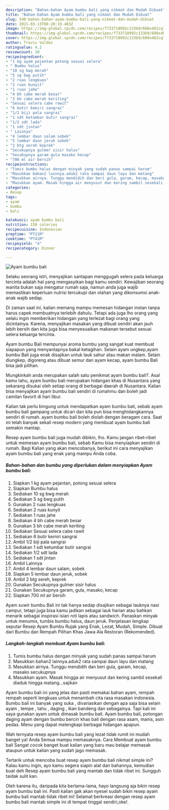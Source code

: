 ```yaml
---
description: "Bahan-bahan Ayam bumbu bali yang nikmat dan Mudah Dibuat"
title: "Bahan-bahan Ayam bumbu bali yang nikmat dan Mudah Dibuat"
slug: 540-bahan-bahan-ayam-bumbu-bali-yang-nikmat-dan-mudah-dibuat
date: 2021-03-13T06:20:19.483Z
image: https://img-global.cpcdn.com/recipes/f733718992c133b9/680x482cq70/ayam-bumbu-bali-foto-resep-utama.jpg
thumbnail: https://img-global.cpcdn.com/recipes/f733718992c133b9/680x482cq70/ayam-bumbu-bali-foto-resep-utama.jpg
cover: https://img-global.cpcdn.com/recipes/f733718992c133b9/680x482cq70/ayam-bumbu-bali-foto-resep-utama.jpg
author: Travis Valdez
ratingvalue: 4.2
reviewcount: 10
recipeingredient:
- "1 kg ayam pejantan potong sesuai selera"
- " Bumbu halus"
- "10 sg bwg merah"
- "5 sg bwg putih"
- "2 ruas lengkuas"
- "2 ruas kunyit"
- "1 ruas jahe"
- "4 bh cabe merah besar"
- "3 bh cabe merah keriting"
- "Sesuai selera cabe rawit"
- "6 butir kemiri sangrai"
- "1/2 biji pala sangrai"
- "1 sdt ketumbar butir sangrai"
- "1/2 sdt lada"
- "1 sdt jintan"
- " Lainnya"
- "4 lembar daun salam sobek"
- "5 lembar daun jeruk sobek"
- "2 btg sereh keprek"
- "Secukupnya gulmer sisir halus"
- "Secukupnya garam gula masako kecap"
- "700 ml air bersih"
recipeinstructions:
- "Tumis bumbu halus dengan minyak yang sudah panas sampai harum"
- "Masukkan bahan2 lainnya.aduk2 rata sampai daun layu dan matang"
- "Masukkan airnya. Tunggu mendidih dan beri gula, garam, kecap, masako secukupnya"
- "Masukkan ayam. Masak hingga air menyusut dan kering sambil sesekali diaduk hingga matang...sajikan"
categories:
- Resep
tags:
- ayam
- bumbu
- bali

katakunci: ayam bumbu bali 
nutrition: 150 calories
recipecuisine: Indonesian
preptime: "PT21M"
cooktime: "PT41M"
recipeyield: "4"
recipecategory: Dinner

---
```



![Ayam bumbu bali](https://img-global.cpcdn.com/recipes/f733718992c133b9/680x482cq70/ayam-bumbu-bali-foto-resep-utama.jpg)

Selaku seorang istri, menyajikan santapan menggugah selera pada keluarga tercinta adalah hal yang mengasyikan bagi kamu sendiri. Kewajiban seorang  wanita bukan saja mengatur rumah saja, namun anda juga wajib memastikan keperluan nutrisi tercukupi dan olahan yang dikonsumsi anak-anak wajib sedap.

Di zaman  saat ini, kalian memang mampu memesan hidangan instan tanpa harus capek membuatnya terlebih dahulu. Tetapi ada juga lho orang yang selalu ingin memberikan hidangan yang terlezat bagi orang yang dicintainya. Karena, menyajikan masakan yang dibuat sendiri akan jauh lebih bersih dan kita juga bisa menyesuaikan makanan tersebut sesuai selera keluarga tercinta. 

Ayam bumbu Bali mempunyai aroma bumbu yang sangat kuat membuat siapapun yang menyantapnya bakal ketagihan. Selain ayam ungkep,ayam bumbu Bali juga enak disajikan untuk lauk sahur atau makan malam. Selain diungkep, digoreng atau dibuat semur dan ayam kecap, ayam bumbu Bali bisa jadi pilihan.

Mungkinkah anda merupakan salah satu penikmat ayam bumbu bali?. Asal kamu tahu, ayam bumbu bali merupakan hidangan khas di Nusantara yang sekarang disukai oleh setiap orang di berbagai daerah di Nusantara. Kalian bisa menyajikan ayam bumbu bali sendiri di rumahmu dan boleh jadi camilan favorit di hari libur.

Kalian tak perlu bingung untuk mendapatkan ayam bumbu bali, sebab ayam bumbu bali gampang untuk dicari dan kita pun bisa menghidangkannya sendiri di rumah. ayam bumbu bali boleh diolah dengan beragam cara. Saat ini telah banyak sekali resep modern yang membuat ayam bumbu bali semakin mantap.

Resep ayam bumbu bali juga mudah dibikin, lho. Kamu jangan ribet-ribet untuk memesan ayam bumbu bali, sebab Kamu bisa menyiapkan sendiri di rumah. Bagi Kalian yang akan mencobanya, berikut ini cara menyajikan ayam bumbu bali yang enak yang mampu Anda coba.

<!--inarticleads1-->

##### Bahan-bahan dan bumbu yang diperlukan dalam menyiapkan Ayam bumbu bali:

1. Siapkan 1 kg ayam pejantan, potong sesuai selera
1. Siapkan  Bumbu halus
1. Sediakan 10 sg bwg merah
1. Sediakan 5 sg bwg putih
1. Gunakan 2 ruas lengkuas
1. Sediakan 2 ruas kunyit
1. Sediakan 1 ruas jahe
1. Sediakan 4 bh cabe merah besar
1. Gunakan 3 bh cabe merah keriting
1. Sediakan Sesuai selera cabe rawit
1. Sediakan 6 butir kemiri sangrai
1. Ambil 1/2 biji pala sangrai
1. Sediakan 1 sdt ketumbar butir sangrai
1. Sediakan 1/2 sdt lada
1. Sediakan 1 sdt jintan
1. Ambil  Lainnya
1. Ambil 4 lembar daun salam, sobek
1. Siapkan 5 lembar daun jeruk, sobek
1. Ambil 2 btg sereh, keprek
1. Gunakan Secukupnya gulmer sisir halus
1. Gunakan Secukupnya garam, gula, masako, kecap
1. Siapkan 700 ml air bersih


Ayam suwir bumbu Bali ini tak hanya sedap disajikan sebagai lauknya nasi campur, tetapi juga bisa kamu jadikan sebagai lauk harian atau bahkan menarik sebagai inspirasi isian roti lapis atau sandwich. Panaskan minyak untuk menumis, tumbis bumbu halus, daun jeruk. Penjelasan lengkap seputar Resep Ayam Bumbu Rujak yang Enak, Lezat, Mudah, Simple. Dibuat dari Bumbu dan Rempah Pilihan Khas Jawa Ala Restoran (Rekomended). 

<!--inarticleads2-->

##### Langkah-langkah membuat Ayam bumbu bali:

1. Tumis bumbu halus dengan minyak yang sudah panas sampai harum
1. Masukkan bahan2 lainnya.aduk2 rata sampai daun layu dan matang
1. Masukkan airnya. Tunggu mendidih dan beri gula, garam, kecap, masako secukupnya
1. Masukkan ayam. Masak hingga air menyusut dan kering sambil sesekali diaduk hingga matang...sajikan


Ayam bumbu bali ini yang jelas dan pasti memakai bahan ayam, rempah rempah seperti lengkuas untuk menambah cita rasa masakan indonesia. Bumbu bali ini banyak yang suka , divariasikan dengan apa saja bisa selain ayam , tempe , tahu , daging , ikan bandeng dan sebagainya. Tapi kali ini saya gunakan ayam untuk dimasak bumbu bali. Ayam bumbu bali, potongan daging ayam dengan bumbu berciri khas bali dengan rasa asam, manis, asin pedas. Menu yang dapat melengkapi berbagai hidangan apapun. 

Wah ternyata resep ayam bumbu bali yang lezat tidak rumit ini mudah banget ya! Anda Semua mampu memasaknya. Cara Membuat ayam bumbu bali Sangat cocok banget buat kalian yang baru mau belajar memasak ataupun untuk kalian yang sudah jago memasak.

Tertarik untuk mencoba buat resep ayam bumbu bali nikmat simple ini? Kalau kamu ingin, ayo kamu segera siapin alat dan bahannya, kemudian buat deh Resep ayam bumbu bali yang mantab dan tidak ribet ini. Sungguh taidak sulit kan. 

Oleh karena itu, daripada kita berlama-lama, hayo langsung aja bikin resep ayam bumbu bali ini. Pasti kalian gak akan nyesel sudah bikin resep ayam bumbu bali mantab tidak ribet ini! Selamat berkreasi dengan resep ayam bumbu bali mantab simple ini di tempat tinggal sendiri,oke!.

